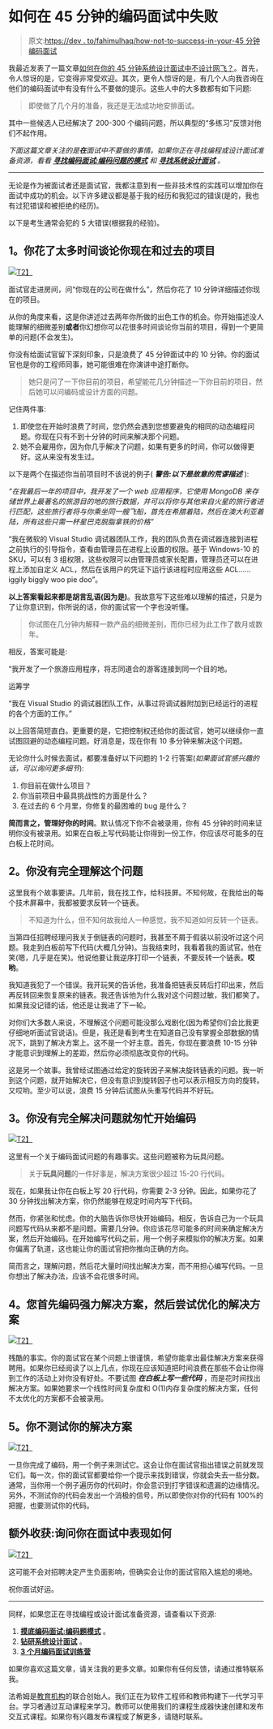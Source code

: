 # 如何在 45 分钟的编码面试中失败

> 原文:[https://dev . to/fahimulhaq/how-not-to-success-in-your-45 分钟编码面试](https://dev.to/fahimulhaq/how-not-to-succeed-in-your-45-minute-coding-interview)

我最近发表了一篇文章[如何在你的 45 分钟系统设计面试中不设计网飞？](https://dev.to/fahimulhaq/how-not-to-design-netflix-in-your-45-minute-system-design-interview)。首先，令人惊讶的是，它变得非常受欢迎。其次，更令人惊讶的是，有几个人向我咨询在他们的编码面试中有没有什么不要做的提示。这些人中的大多数都有如下问题:

> 即使做了几个月的准备，我还是无法成功地安排面试。

其中一些候选人已经解决了 200-300 个编码问题，所以典型的“多练习”反馈对他们不起作用。

*下面这篇文章关注的是**在**面试中不要做的事情。如果你正在寻找编程或设计面试准备资源，看看 **[寻找编码面试:编码问题的模式](https://www.educative.io/courses/grokking-the-coding-interview)** 和 **[寻找系统设计面试](https://www.educative.io/courses/grokking-the-system-design-interview)** 。*

* * *

无论是作为被面试者还是面试官，我都注意到有一些非技术性的实践可以增加你在面试中成功的机会。以下许多建议都是基于我的经历和我犯过的错误(是的，我也有过犯错误和被拒绝的经历)。

以下是考生通常会犯的 5 大错误(根据我的经验)。

## [](#1-you-spend-too-much-time-talking-about-your-current-and-past-projects)1。你花了太多时间谈论你现在和过去的项目

[![](../Images/8961520e48b355a6a01d64f13d6c602c.png)T2】](https://res.cloudinary.com/practicaldev/image/fetch/s--dPncX0-D--/c_limit%2Cf_auto%2Cfl_progressive%2Cq_66%2Cw_880/http://i.imgur.com/CXWAfjd.gif)

面试官走进房间，问“你现在的公司在做什么”，然后你花了 10 分钟详细描述你现在的项目。

从你的角度来看，这是你讲述过去两年你所做的出色工作的机会。你开始描述没人能理解的细微差别**或者**你幻想你可以花很多时间谈论你当前的项目，得到一个更简单的问题(不会发生)。

你没有给面试官留下深刻印象，只是浪费了 45 分钟面试中的 10 分钟。你的面试官也是你的工程师同事，她可能很难在你演讲中途打断你。

> 她只是问了一下你目前的项目，希望能花几分钟描述一下你目前的项目，然后她可以问编码或设计方面的问题。

记住两件事:

1.  即使您在开始时浪费了时间，您仍然会遇到您想要避免的相同的动态编程问题。你现在只有不到十分钟的时间来解决那个问题。
2.  她不会雇用你，因为你几乎解决了问题，如果有更多的时间，你可以做得更好。这从来没有发生过。

以下是两个在描述你当前项目时不该说的例子( ***警告:以下是故意的荒谬描述*** ):

*“在我最后一年的项目中，我开发了一个 web 应用程序，它使用 MongoDB 来存储世界上最著名的旅游目的地的旅行数据，并可以将你与其他来自火星的旅行者进行匹配，这些旅行者将与你乘坐同一艘飞船，首先在希腊着陆，然后在澳大利亚着陆，所有这些只需一杯星巴克脱脂拿铁的价格”*

“我在微软的 Visual Studio 调试器团队工作，我的团队负责在调试器连接到进程之前执行的引导指令，查看由管理员在进程上设置的权限。基于 Windows-10 的 SKU，可以有 3 组权限，这些权限可以由管理员或家长配置，管理员还可以在进程上添加自定义 ACL，然后在该用户的凭证下运行该进程时应用这些 ACL……iggily biggly woo pie doo”。

**以上答案看起来都是胡言乱语(因为是)**。我故意写下这些难以理解的描述，只是为了让你意识到，你所说的话，你的面试官一个字也没听懂。

> 你试图在几分钟内解释一款产品的细微差别，而你已经为此工作了数月或数年。

相反，答案可能是:

“我开发了一个旅游应用程序，将志同道合的游客连接到同一个目的地。

运筹学

“我在 Visual Studio 的调试器团队工作，从事过将调试器附加到已经运行的进程的各个方面的工作。”

以上回答简短直白。更重要的是，它把控制权还给你的面试官，她可以继续你一直试图回避的动态编程问题。好消息是，现在你有 10 多分钟来解决这个问题。

无论你什么时候去面试，都要准备好以下问题的 1-2 行答案(*如果面试官感兴趣的话，可以询问更多细节*):

1.  你目前在做什么项目？
2.  你当前项目中最具挑战性的方面是什么？
3.  在过去的 6 个月里，你修复的最困难的 bug 是什么？

**简而言之，管理好你的时间**。默认情况下你不会被录用，你有 45 分钟的时间来证明你没有被录用。如果在白板上写代码能让你得到一份工作，你应该尽可能多的在白板上花时间。

## [](#2-you-dont-fully-understand-the-problem)2。你没有完全理解这个问题

这里我有个故事要讲。几年前，我在找工作，给科技屏。不知何故，在我给出的每个技术屏幕中，我都被要求反转一个链表。

> 不知道为什么，但不知何故我给人一种感觉，我不知道如何反转一个链表。

当第四任招聘经理问我关于倒链表的问题时，我甚至不屑于假装以前没听过这个问题。我走到白板前写下代码(大概几分钟)。当我结束时，我看着我的面试官。他在笑(嗯，几乎是在笑)。他说他要让我逆序打印一个链表，不要反转一个链表。**哎哟**。

我知道我犯了一个错误。我开玩笑的告诉他，我准备把链表反转后打印出来，然后再反转回来恢复原来的链表。我还告诉他为什么我对这个问题过敏，我们都笑了。如果我没记错的话，他还是让我进了下一轮。

对你们大多数人来说，不理解这个问题可能没那么戏剧化(因为希望你们会比我更仔细地听面试官说话)。但是，我还是看到考生在知道自己没有掌握全部数据的情况下，跳到了解决方案上。这不是一个好主意。首先，你现在要浪费 10-15 分钟才能意识到理解上的差距，然后你必须彻底改变你的代码。

这是另一个故事。我曾经试图通过给定的旋转因子来解决旋转链表的问题。我一听到这个问题，就开始解决它，但没有意识到旋转因子也可以表示相反方向的旋转。又哎哟。至少可以说，浪费 15 分钟后试图从头重写代码并不好玩。

## [](#3-you-jump-to-coding-hastily-without-fully-solving-the-problem)3。你没有完全解决问题就匆忙开始编码

[![](../Images/dc41d73832b82b5df2eed76536b75b7e.png)T2】](https://res.cloudinary.com/practicaldev/image/fetch/s--BE7y9J3j--/c_limit%2Cf_auto%2Cfl_progressive%2Cq_66%2Cw_880/http://i.imgur.com/GV3pYU1.gif)

这里有一个关于编码面试问题的有趣事实。这些问题被称为玩具问题。

> 关于**玩具问题**的一件好事是，解决方案很少超过 15-20 行代码。

现在，如果我让你在白板上写 20 行代码，你需要 2-3 分钟。因此，如果你花了 30 分钟找出解决方案，你仍然能够在规定时间内写下代码。

然而，你紧张和忧虑。你的大脑告诉你尽快开始编码。相反，告诉自己为一个玩具问题写代码从来都不是问题。需要几分钟。你应该花尽可能多的时间来确定解决方案，然后开始编码。在开始编写代码之前，用一个例子来模拟你的解决方案。如果你偏离了轨道，这也能让你的面试官把你推向正确的方向。

简而言之，理解问题，然后花大量时间找出解决方案，而不用担心编写代码。一旦你想出了解决办法，应该不会花很多时间。

## [](#4-you-code-the-bruteforce-solution-first-and-then-attempt-the-optimized-solution)4。您首先编码强力解决方案，然后尝试优化的解决方案

[![](../Images/cd283ba5d123447268681c4ecfdc4334.png)T2】](https://res.cloudinary.com/practicaldev/image/fetch/s--NRmt6vlz--/c_limit%2Cf_auto%2Cfl_progressive%2Cq_66%2Cw_880/http://i.imgur.com/8x7dind.gif)

残酷的事实。你的面试官在某个问题上很谨慎，希望你能拿出最佳解决方案来获得聘用。如果你已经阅读了以上几点，你现在应该知道把时间浪费在那些不会让你得到工作的活动上对你没有好处。不要试图 ***在白板上写一些代码*** ，而是花时间找出解决方案。如果她要求一个线性时间复杂度和 O(1)内存复杂度的解决方案，任何不太优化的方案都不会被录用。

## [](#5-you-dont-test-your-solution)5。你不测试你的解决方案

[![](../Images/3d7b5d2286b498e10a56c045b4cf540c.png)T2】](https://res.cloudinary.com/practicaldev/image/fetch/s--bGXZEgV1--/c_limit%2Cf_auto%2Cfl_progressive%2Cq_66%2Cw_880/http://i.imgur.com/SH9eUyz.gif)

一旦你完成了编码，用一个例子来测试它。这会让你在面试官指出错误之前就发现它们。每一次，你的面试官都要给你一个提示来找到错误，你就会失去一些分数。通常，当你用一个例子遍历你的代码时，你会意识到打字错误和遗漏的边缘情况。另外，不测试你的代码会发出一个消极的信号，所以即使你对你的代码有 100%的把握，也要测试你的代码。

## 额外收获:询问你在面试中表现如何

[![](../Images/5d2885f50bbfbda907686b85e5599a44.png)T2】](https://res.cloudinary.com/practicaldev/image/fetch/s--KsjchgJT--/c_limit%2Cf_auto%2Cfl_progressive%2Cq_66%2Cw_880/http://i.imgur.com/Pp31DQB.gif)

这可能不会对招聘决定产生负面影响，但确实会让你的面试官陷入尴尬的境地。

祝你面试好运。

* * *

同样，如果您正在寻找编程或设计面试准备资源，请查看以下资源:

1.  **[摸底编码面试:编码题模式](https://www.educative.io/courses/grokking-the-coding-interview)** 。
2.  **[钻研系统设计面试](https://www.educative.io/courses/grokking-the-system-design-interview)** 。
3.  **[3 个月编码面试训练营](https://dev.to/fahimulhaq/3-month-coding-interview-bootcamp-5gpl)**

如果你喜欢这篇文章，请关注我的更多文章。如果你有任何反馈，请通过推特联系我。

法希姆是[教育机构](https://www.educative.io)的联合创始人。我们正在为软件工程师和教师构建下一代学习平台。学习者通过互动课程来学习。教师可以使用我们的课程生成器快速创建和发布交互式课程。如果你有兴趣发布课程或了解更多，请随时联系。